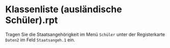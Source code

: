 # Klassenliste (ausländische Schüler).rpt

Tragen Sie die Staatsangehörigkeit im Menü `Schüler` unter der Registerkarte `Daten2` im Feld `Staatsangeh.1` ein.